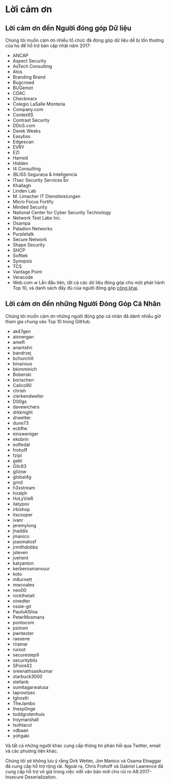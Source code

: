 # Lời cảm ơn

## Lời cảm ơn đến Người đóng góp Dữ liệu

Chúng tôi muốn cảm ơn nhiều tổ chức đã đóng góp dữ liệu dễ bị tổn thương của họ để hỗ trợ bản cập nhật năm 2017:

* ANCAP
* Aspect Security
* AsTech Consulting
* Atos
* Branding Brand
* Bugcrowd
* BUGemot
* CDAC
* Checkmarx
* Colegio LaSalle Monteria
* Company.com
* ContextIS
* Contrast Security
* DDoS.com
* Derek Weeks
* Easybss
* Edgescan
* EVRY
* EZI
* Hamed
* Hidden
* I4 Consulting
* iBLISS Seguran̤a & Intelig̻encia
* ITsec Security Services bv
* Khallagh
* Linden Lab
* M. Limacher IT Dienstleistungen
* Micro Focus Fortify
* Minded Security
* National Center for Cyber Security Technology
* Network Test Labs Inc.
* Osampa
* Paladion Networks
* Purpletalk
* Secure Network
* Shape Security
* SHCP
* Softtek
* Synopsis
* TCS
* Vantage Point
* Veracode
* Web.com
w
Lần đầu tiên, tất cả các dữ liệu đóng góp cho một phát hành Top 10, và danh sách đầy đủ của người đóng góp [công khai](https://github.com/OWASP/Top10/tree/master/2017/datacall/submissions).

## Lời cảm ơn đến những Người Đóng Góp Cá Nhân

Chúng tôi muốn cảm ơn những người đóng góp cá nhân đã dành nhiều giờ tham gia chung vào Top 10 trong GitHub.

* ak47gen
* alonergan
* ameft
* anantshri
* bandrzej
* bchurchill
* binarious
* bkimminich
* Boberski
* borischen
* Calico90
* chrish
* clerkendweller
* D00gs
* davewichers
* drkknight
* drwetter
* dune73
* ecbftw
* einsweniger
* ekobrin
* eoftedal
* frohoff
* fzipi
* gebl
* Gilc83
* gilzow
* global4g
* grnd
* h3xstream
* hiralph
* HoLyVieR
* ilatypov
* irbishop
* itscooper
* ivanr
* jeremylong
* jhaddix
* jmanico
* joaomatosf
* jrmithdobbs
* jsteven
* jvehent
* katyanton
* kerberosmansour
* koto
* m8urnett
* mwcoates
* neo00
* nickthetait
* ninedter
* ossie-git
* PauloASilva
* PeterMosmans
* pontocom
* psiinon
* pwntester
* raesene
* riramar
* ruroot
* securestep9
* securitybits
* SPoint42
* sreenathsasikumar
* starbuck3000
* stefanb
* sumitagarwalusa
* taprootsec
* tghosth
* TheJambo
* thesp0nge
* toddgrotenhuis
* troymarshall
* tsohlacol
* vdbaan
* yohgaki

Và tất cả những người khác cung cấp thông tin phản hồi qua Twitter, email và các phương tiện khác.

Chúng tôi sẽ không lưu ý rằng Dirk Wetter, Jim Manico và Osama Elnaggar đã cung cấp hỗ trợ rộng rãi. Ngoài ra, Chris Frohoff và Gabriel Lawrence đã cung cấp hỗ trợ vô giá trong việc viết văn bản mới cho rủi ro A8:2017-Insecure Deserialization.

